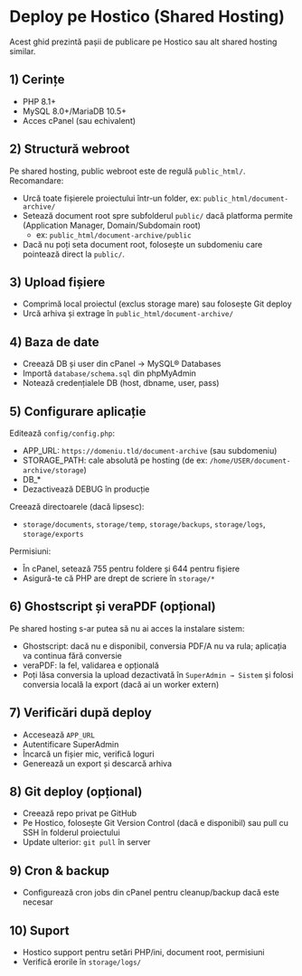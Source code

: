 # Deploy pe Hostico (Shared Hosting)

Acest ghid prezintă pașii de publicare pe Hostico sau alt shared hosting similar.

## 1) Cerințe
- PHP 8.1+
- MySQL 8.0+/MariaDB 10.5+
- Acces cPanel (sau echivalent)

## 2) Structură webroot
Pe shared hosting, public webroot este de regulă `public_html/`. Recomandare:
- Urcă toate fișierele proiectului într-un folder, ex: `public_html/document-archive/`
- Setează document root spre subfolderul `public/` dacă platforma permite (Application Manager, Domain/Subdomain root)
  - ex: `public_html/document-archive/public`
- Dacă nu poți seta document root, folosește un subdomeniu care pointează direct la `public/`.

## 3) Upload fișiere
- Comprimă local proiectul (exclus storage mare) sau folosește Git deploy
- Urcă arhiva și extrage în `public_html/document-archive/`

## 4) Baza de date
- Creează DB și user din cPanel → MySQL® Databases
- Importă `database/schema.sql` din phpMyAdmin
- Notează credențialele DB (host, dbname, user, pass)

## 5) Configurare aplicație
Editează `config/config.php`:
- APP_URL: `https://domeniu.tld/document-archive` (sau subdomeniu)
- STORAGE_PATH: cale absolută pe hosting (de ex: `/home/USER/document-archive/storage`)
- DB_*
- Dezactivează DEBUG în producție

Creează directoarele (dacă lipsesc):
- `storage/documents`, `storage/temp`, `storage/backups`, `storage/logs`, `storage/exports`

Permisiuni:
- În cPanel, setează 755 pentru foldere și 644 pentru fișiere
- Asigură-te că PHP are drept de scriere în `storage/*`

## 6) Ghostscript și veraPDF (opțional)
Pe shared hosting s-ar putea să nu ai acces la instalare sistem:
- Ghostscript: dacă nu e disponibil, conversia PDF/A nu va rula; aplicația va continua fără conversie
- veraPDF: la fel, validarea e opțională
- Poți lăsa conversia la upload dezactivată în `SuperAdmin → Sistem` și folosi conversia locală la export (dacă ai un worker extern)

## 7) Verificări după deploy
- Accesează `APP_URL`
- Autentificare SuperAdmin
- Încarcă un fișier mic, verifică loguri
- Generează un export și descarcă arhiva

## 8) Git deploy (opțional)
- Creează repo privat pe GitHub
- Pe Hostico, folosește Git Version Control (dacă e disponibil) sau pull cu SSH în folderul proiectului
- Update ulterior: `git pull` în server

## 9) Cron & backup
- Configurează cron jobs din cPanel pentru cleanup/backup dacă este necesar

## 10) Suport
- Hostico support pentru setări PHP/ini, document root, permisiuni
- Verifică erorile în `storage/logs/`
